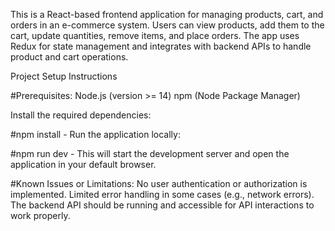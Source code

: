 This is a React-based frontend application for managing products, cart, and orders in an e-commerce system. Users can view products, add them to the cart, update quantities, remove items, and place orders. The app uses Redux for state management and integrates with backend APIs to handle product and cart operations.

Project Setup Instructions

#Prerequisites:
Node.js (version >= 14)
npm (Node Package Manager)

Install the required dependencies:

#npm install -
Run the application locally:


#npm run dev -
This will start the development server and open the application in your default browser.

#Known Issues or Limitations:
No user authentication or authorization is implemented.
Limited error handling in some cases (e.g., network errors).
The backend API should be running and accessible for API interactions to work properly.
